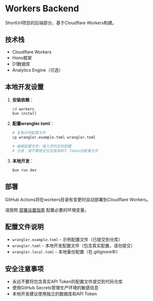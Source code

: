 # Workers Backend

ShortUrl项目的后端部分，基于Cloudflare Workers构建。

## 技术栈

- Cloudflare Workers
- Hono框架
- D1数据库
- Analytics Engine（可选）

## 本地开发设置

1. **安装依赖**：
   ```bash
   cd workers
   bun install
   ```

2. **配置wrangler.toml**：
   ```bash
   # 复制示例配置文件
   cp wrangler.example.toml wrangler.toml
   
   # 编辑配置文件，填入您的实际配置
   # 注意：请不要提交包含真实API Token的配置文件
   ```

3. **本地开发**：
   ```bash
   bun run dev
   ```

## 部署

GitHub Actions将在workers目录有变更时自动部署到Cloudflare Workers。

请按照 [部署设置指南](../.github/DEPLOY_SETUP.md) 配置必要的环境变量。

## 配置文件说明

- `wrangler.example.toml` - 示例配置文件（已提交到仓库）
- `wrangler.toml` - 本地开发配置文件（包含真实配置，请勿提交）
- `wrangler.local.toml` - 本地备份配置（在.gitignore中）

## 安全注意事项

- 永远不要将包含真实API Token的配置文件提交到代码仓库
- 使用GitHub Secrets管理生产环境的敏感信息
- 本地开发建议使用独立的数据库和API Token